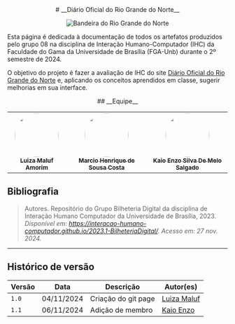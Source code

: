 <center>
# __Diário Oficial do Rio Grande do Norte__

![Bandeira do Rio Grande do Norte](assets/Brasão_do_Rio_Grande_do_Norte.svg.png)

</center>

Esta página é dedicada à documentação de todos os artefatos produzidos pelo grupo 08 na disciplina de Interação Humano-Computador (IHC) da Faculdade do Gama da Universidade de Brasília (FGA-Unb) durante o 2º semestre de 2024. 

O objetivo do projeto é fazer a avaliação de IHC do site [Diário Oficial do Rio Grande do Norte](https://www.diariooficial.rn.gov.br/dei/dorn3/) e, aplicando os conceitos aprendidos em classe, sugerir melhorias em sua interface.

<center>
## __Equipe__

<table>
  <tr>
    <td align="center"><a href="https://github.com/LuizaMaluf"><img style="border-radius: 50%;" src="https://avatars.githubusercontent.com/u/117913962?v=4&size=64" width="100px;" alt=""/><br /><sub><b>Luiza Maluf Amorim</b></sub></a><br />
    <td align="center"><a href="https://github.com/DeM4rcio"><img style="border-radius: 50%;" src="https://avatars.githubusercontent.com/u/101139064?v=4" width="100px;" alt=""/><br /><sub><b>Marcio Henrique de Sousa Costa</b></sub></a><br /><a href="Link git" title="Rocketseat"></a></td>
    <td align="center"><a href="https://github.com/kaioenzo"><img style="border-radius: 50%;" src="https://avatars.githubusercontent.com/u/59144744?v=4" width="100px;" alt=""/><br /><sub><b> Kaio Enzo Silva De Melo Salgado</b></sub></a><br /><a href="Link git" title="Rocketseat"></a></td>

  </tr>
</table>
</center>


## __Bibliografia__

>Autores. Repositório do Grupo Bilheteria Digital da disciplina de Interação Humano Computador da Universidade de Brasília, 2023. _Disponível em: <https://interacao-humano-computador.github.io/2023.1-BilheteriaDigital/>. Acesso em: 27 nov. 2024._

---
## Histórico de versão

| Versão |    Data    |      Descrição      |             Autor(es)                        |
|--------|------------|---------------------|----------------------------------------------|
| `1.0`  | 04/11/2024 | Criação do git page | [Luiza Maluf](https://github.com/LuizaMaluf) |
| `1.1`  | 06/11/2024 | Adição de membro | [Kaio Enzo](https://github.com/kaioenzo) |

</center>